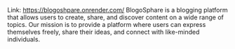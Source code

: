 Link: https://blogoshpare.onrender.com/
BlogoSphare is a blogging platform that allows users to create, share, and discover content on a wide range of topics. Our mission is to provide a platform where users can express themselves freely, share their ideas, and connect with like-minded individuals.
